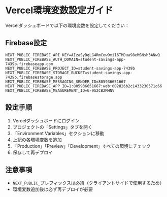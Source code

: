 # Vercel環境変数設定ガイド

Vercelダッシュボードで以下の環境変数を設定してください：

## Firebase設定

```
NEXT_PUBLIC_FIREBASE_API_KEY=AIzaSyDqLG4RmCow9xiI6TMDua98eMSNsh3ANwQ
NEXT_PUBLIC_FIREBASE_AUTH_DOMAIN=student-savings-app-7439b.firebaseapp.com
NEXT_PUBLIC_FIREBASE_PROJECT_ID=student-savings-app-7439b
NEXT_PUBLIC_FIREBASE_STORAGE_BUCKET=student-savings-app-7439b.firebasestorage.app
NEXT_PUBLIC_FIREBASE_MESSAGING_SENDER_ID=805936651667
NEXT_PUBLIC_FIREBASE_APP_ID=1:805936651667:web:002826b2c1433230571c66
NEXT_PUBLIC_FIREBASE_MEASUREMENT_ID=G-9S2CB2MHNV
```

## 設定手順

1. Vercelダッシュボードにログイン
2. プロジェクトの「Settings」タブを開く
3. 「Environment Variables」セクションに移動
4. 上記の各環境変数を追加
5. 「Production」「Preview」「Development」すべての環境にチェック
6. 保存して再デプロイ

## 注意事項

- `NEXT_PUBLIC_`プレフィックスは必須（クライアントサイドで使用するため）
- 環境変数追加後は必ず再デプロイが必要